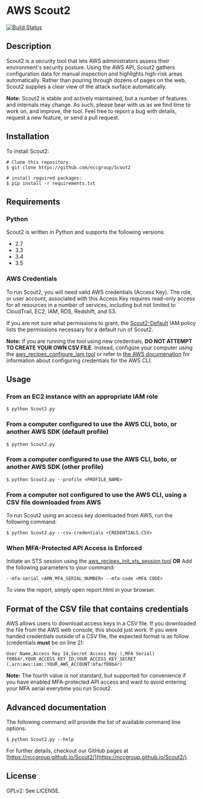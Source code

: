 AWS Scout2
==========

[![Build Status](https://travis-ci.org/nccgroup/Scout2.svg?branch=master)](https://travis-ci.org/nccgroup/Scout2)

## Description

Scout2 is a security tool that lets AWS administrators assess their environment's
security posture. Using the AWS API, Scout2 gathers configuration data for
manual inspection and highlights high-risk areas automatically. Rather than
pouring through dozens of pages on the web, Scout2 supplies a clear view of the
attack surface automatically.

**Note:** Scout2 is stable and actively maintained, but a number of features and internals may change. As such, please bear with us as we find time to work on, and improve, the tool. Feel free to report a bug with details, request a new feature, or send a pull request.

## Installation

To install Scout2:

	# Clone this repository.
	$ git clone https://github.com/nccgroup/Scout2

	# install required packages:
	$ pip install -r requirements.txt

## Requirements

### Python                                                                                           

Scout2 is written in Python and supports the following versions:
 * 2.7
 * 3.3
 * 3.4
 * 3.5

### AWS Credentials                                                                                  
To run Scout2, you will need valid AWS credentials (Access Key). The role, or
user account, associated with this Access Key requires read-only access for all
resources in a number of services, including but not limited to CloudTrail, EC2,
IAM, RDS, Redshift, and S3.

If you are not sure what permissions to grant, the [Scout2-Default](https://github.com/nccgroup/AWS-recipes/blob/master/IAM-Policies/Scout2-Default.json)
IAM policy lists the permissions necessary for a default run of Scout2.

**Note:** If you are running the tool using new credentials, **DO NOT ATTEMPT
TO CREATE YOUR OWN CSV FILE**. Instead, configure your computer using the
[aws_recipes_configure_iam tool](https://github.com/nccgroup/AWS-recipes/blob/master/Python/aws_recipes_configure_iam.py)
or refer to
[the AWS documenation](http://docs.aws.amazon.com/cli/latest/userguide/cli-chap-getting-started.html#cli-quick-configuration)
for information about configuring credentials for the AWS CLI.

## Usage

### From an EC2 instance with an appropriate IAM role

    $ python Scout2.py

### From a computer configured to use the AWS CLI, boto, or another AWS SDK (default profile)

    $ python Scout2.py

### From a computer configured to use the AWS CLI, boto, or another AWS SDK (other profile)

    $ python Scout2.py --profile <PROFILE_NAME>

### From a computer not configured to use the AWS CLI, using a CSV file downloaded from AWS

To run Scout2 using an access key downloaded from AWS, run the following command:

    $ python Scout2.py --csv-credentials <CREDENTIALS.CSV>

### When MFA-Protected API Access is Enforced

Initiate an STS session using the [aws_recipes_init_sts_session tool](https://github.com/nccgroup/AWS-recipes/blob/master/Python/aws_recipes_init_sts_session.py)
**OR**
Add the following parameters to your command:

    --mfa-serial <ARN_MFA_SERIAL_NUMBER> --mfa-code <MFA CODE>

To view the report, simply open report.html in your browser.

## Format of the CSV file that contains credentials

AWS allows users to download access keys in a CSV file. If you downloaded the
file from the AWS web console, this should just work. If you were handed
credentials outside of a CSV file, the expected format is as follow (credentials **must** be on line 2):

    User Name,Access Key Id,Secret Access Key (,MFA Serial)
    f00b4r,YOUR_ACCESS_KEY_ID,YOUR_ACCESS_KEY_SECRET (,arn:aws:iam::YOUR_AWS_ACCOUNT:mfa/f00b4r)

**Note:** The fourth value is not standard, but supported for convenience if you
have enabled MFA-protected API access and want to avoid entering your MFA serial
everytime you run Scout2.

## Advanced documentation

The following command will provide the list of available command line options:

    $ python Scout2.py --help

For further details, checkout our GitHub pages at
[https://nccgroup.github.io/Scout2/](https://nccgroup.github.io/Scout2/).

## License

GPLv2: See LICENSE.
